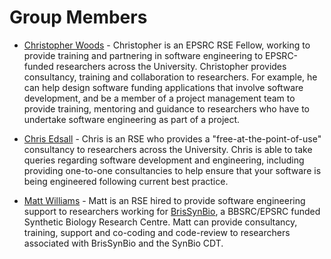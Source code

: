 # Group Members

* [Christopher Woods](http://www.bris.ac.uk/chemistry/people/christopher-j-woods/index.html) - Christopher is an EPSRC RSE Fellow, working to provide training and partnering in software engineering to EPSRC-funded researchers across the University. Christopher provides consultancy, training and collaboration to researchers. For example, he can help design software funding applications that involve software development, and be a member of a project management team to provide training, mentoring and guidance to researchers who have to undertake software engineering as part of a project.

* [Chris Edsall](https://www.bris.ac.uk/contact/person/getDetails?personKey=ZU0yo2gMsanNCIw79c0ao8FNnG0JIL) - Chris is an RSE who provides a "free-at-the-point-of-use" consultancy to researchers across the University. Chris is able to take queries regarding software development and engineering, including providing one-to-one consultancies to help ensure that your software is being engineered following current best practice.

* [Matt Williams](https://www.bris.ac.uk/contact/person/getDetails?personKey=1GBgRN1NTYtl4lImS7WzqavHRRCT62) - Matt is an RSE hired to provide software engineering support to researchers working for [BrisSynBio](http://www.bristol.ac.uk/brissynbio/), a BBSRC/EPSRC funded Synthetic Biology Research Centre. Matt can provide consultancy, training, support and co-coding and code-review to researchers associated with BrisSynBio and the SynBio CDT.
